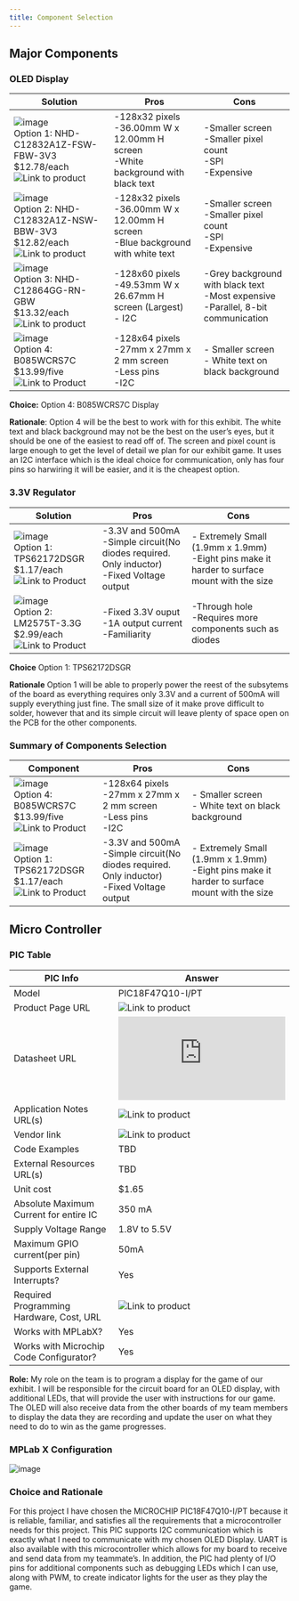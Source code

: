 ```yaml
---
title: Component Selection
---
```


## Major Components
### OLED Display

**Solution** | **Pros** | **Cons**
-------------|----------|----------
![image](https://github.com/user-attachments/assets/23f383de-fb10-4f5c-bf63-eac755a74c98) <br> Option 1: NHD-C12832A1Z-FSW-FBW-3V3 <br> $12.78/each <br> ![Link to product](https://www.digikey.com/en/products/detail/newhaven-display-intl/NHD-C12832A1Z-FSW-FBW-3V3/2059236)| -128x32 pixels <br> -36.00mm W x 12.00mm H screen <br> -White background with black text | -Smaller screen <br> -Smaller pixel count <br> -SPI <br> -Expensive
![image](https://github.com/user-attachments/assets/c4d26d8e-07fe-49e2-87f0-afc1fec357c6) <br> Option 2: NHD-C12832A1Z-NSW-BBW-3V3 <br> $12.82/each <br> ![Link to product](https://www.digikey.com/en/products/detail/newhaven-display-intl/NHD-C12832A1Z-NSW-BBW-3V3/2059235) | -128x32 pixels <br> -36.00mm W x 12.00mm H screen <br> -Blue background with white text | -Smaller screen <br> -Smaller pixel count <br> -SPI <br> -Expensive
![image](https://github.com/user-attachments/assets/57250bf9-9072-4890-998a-d39ecc9d3044) <br> Option 3: NHD-C12864GG-RN-GBW <br> $13.32/each <br> ![Link to product](https://www.digikey.com/en/products/detail/newhaven-display-intl/NHD-C12864GG-RN-GBW/1701323) | -128x60 pixels <br> -49.53mm W x 26.67mm H screen (Largest) <br> - I2C| -Grey background with black text <br> -Most expensive <br> -Parallel, 8-bit communication 
![image](https://github.com/user-attachments/assets/64518cf7-5174-46cd-ad9c-1c1793bce1c5) <br> Option 4: B085WCRS7C <br> $13.99/five <br> ![Link to Product](https://www.amazon.com/Songhe-0-96-inch-I2C-Raspberry/dp/B085WCRS7C/) | -128x64 pixels <br>  -27mm x 27mm x 2 mm screen <br> -Less pins <br> -I2C | - Smaller screen <br> - White text on black background


**Choice:** Option 4: B085WCRS7C Display

**Rationale**: Option 4 will be the best to work with for this exhibit. The white text and black background may not be the best on the user’s eyes, but it should be one of the easiest to read off of. The screen and pixel count is large enough to get the level of detail we plan for our exhibit game. It uses an I2C interface which is the ideal choice for communication, only has four pins so harwiring it will be easier, and it is the cheapest option.


### 3.3V Regulator

**Solution** | **Pros** | **Cons**
-------------|----------|----------
![image](https://github.com/user-attachments/assets/714db880-d126-4c3a-bf43-cb2934ffc1db) <br> Option 1: TPS62172DSGR <br> $1.17/each <br> ![Link to Product](https://www.digikey.com/en/products/detail/texas-instruments/TPS62172DSGR/2833456) | -3.3V and 500mA <br> -Simple circuit(No diodes required. Only inductor) <br> -Fixed Voltage output | - Extremely Small (1.9mm x 1.9mm) <br> -Eight pins make it harder to surface mount with the size
![image](https://github.com/user-attachments/assets/9386be08-d2ce-4632-9fd6-6180727e721f) <br> Option 2: LM2575T-3.3G <br> $2.99/each <br> ![Link to Product](https://www.digikey.com/en/products/detail/onsemi/LM2575T-3-3G/1476700) | -Fixed 3.3V ouput <br> -1A output current <br> -Familiarity | -Through hole <br> -Requires more components such as diodes

**Choice** Option 1: TPS62172DSGR

**Rationale** Option 1 will be able to properly power the reest of the subsytems of the board as everything requires only 3.3V and a current of 500mA will supply everything just fine. The small size of it make prove difficult to solder, however that and its simple circuit will leave plenty of space open on the PCB for the other components.

### Summary of Components Selection

**Component** | **Pros** | **Cons**
-------------|----------|----------
![image](https://github.com/user-attachments/assets/64518cf7-5174-46cd-ad9c-1c1793bce1c5) <br> Option 4: B085WCRS7C <br> $13.99/five <br> ![Link to Product](https://www.amazon.com/Songhe-0-96-inch-I2C-Raspberry/dp/B085WCRS7C/) | -128x64 pixels <br>  -27mm x 27mm x 2 mm screen <br> -Less pins <br> -I2C | - Smaller screen <br> - White text on black background
![image](https://github.com/user-attachments/assets/714db880-d126-4c3a-bf43-cb2934ffc1db) <br> Option 1: TPS62172DSGR <br> $1.17/each <br> ![Link to Product](https://www.digikey.com/en/products/detail/texas-instruments/TPS62172DSGR/2833456) | -3.3V and 500mA <br> -Simple circuit(No diodes required. Only inductor) <br> -Fixed Voltage output | - Extremely Small (1.9mm x 1.9mm) <br> -Eight pins make it harder to surface mount with the size


## Micro Controller

### PIC Table
**PIC Info** | **Answer** 
-------------|-----------
Model | PIC18F47Q10-I/PT
Product Page URL | ![Link to product](https://www.microchip.com/en-us/product/PIC18F47Q10)
Datasheet URL | ![Link to product](https://ww1.microchip.com/downloads/en/DeviceDoc/PIC18F27-47Q10-Data-Sheet-40002043E.pdf)
Application Notes URL(s) | ![Link to product](https://www.microchip.com/en-us/product/PIC18F47Q10)
Vendor link | ![Link to product](https://www.digikey.com/en/products/detail/microchip-technology/PIC18F47Q10-I-PT/10187786)
Code Examples | TBD
External Resources URL(s) | TBD
Unit cost | $1.65
Absolute Maximum Current for entire IC | 350 mA
Supply Voltage Range | 1.8V to 5.5V
Maximum GPIO current(per pin) | 50mA
Supports External Interrupts? | Yes
Required Programming Hardware, Cost, URL | ![Link to product](https://www.microchip.com/en-us/development-tool/pg164100)
Works with MPLabX? | Yes
Works with Microchip Code Configurator? | Yes

**Role:** My role on the team is to program a display for the game of our exhibit. I will be responsible for the circuit board for an OLED display, with additional LEDs, that will provide the user with instructions for our game. The OLED will also receive data from the other boards of my team members to display the data they are recording and update the user on what they need to do to win as the game progresses.

### MPLab X Configuration

![image](https://github.com/user-attachments/assets/a50d2cd0-697b-4ce6-beb9-be1397f0112a)


### Choice and Rationale

For this project I have chosen the MICROCHIP PIC18F47Q10-I/PT because it is reliable, familiar, and satisfies all the requirements that a microcontroller needs for this project. This PIC supports I2C communication which is exactly what I need to communicate with my chosen OLED Display. UART is also available with this microcontroller which allows for my board to receive and send data from my teammate’s. In addition, the PIC had plenty of I/O pins for additional components such as debugging LEDs which I can use, along with PWM, to create indicator lights for the user as they play the game.

